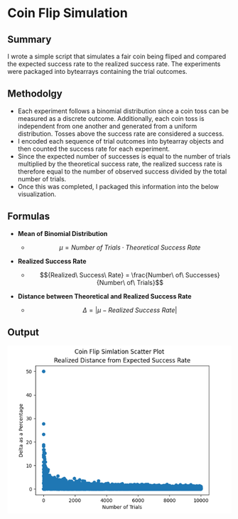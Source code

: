 # Coin Flip Simulation
## Summary
I wrote a simple script that simulates a fair coin being fliped and compared the expected success rate to the realized success rate. The experiments were packaged into bytearrays containing the trial outcomes.

## Methodolgy
- Each experiment follows a binomial distribution since a coin toss can be measured as a discrete outcome. Additionally, each coin toss is independent from one another and generated from a uniform distribution. Tosses above the success rate are considered a success.
- I encoded each sequence of trial outcomes into bytearray objects and then counted the success rate for each experiment.
- Since the expected number of successes is equal to the number of trials multiplied by the theoretical success rate, the realized success rate is therefore equal to the number of observed success divided by the total number of trials.
- Once this was completed, I packaged this information into the below visualization.

## Formulas
* **Mean of Binomial Distribution**
  - $$\mu = {Number\ of\ Trials}\cdot {Theoretical\ Success\ Rate}$$

* **Realized Success Rate**
  - $${Realized\ Success\ Rate} = \frac{Number\  of\ Successes}{Number\ of\ Trials}$$

* **Distance between Theoretical and Realized Success Rate**
  - $$\Delta = \vert{\mu - Realized\ Success\ Rate}\vert$$

## Output
![alt text](output_plot.png)
